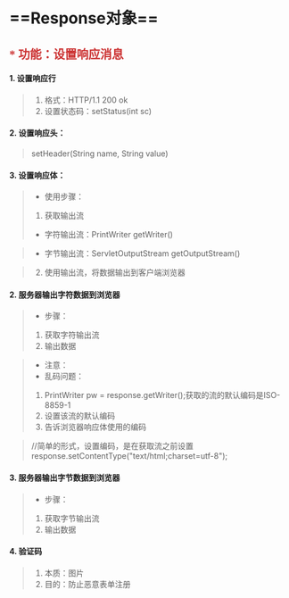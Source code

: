 ﻿# ==Response对象==
## <font color=#CC3333 face=微软雅黑>* 功能：设置响应消息</font>
####     1. 设置响应行

> 1. 格式：HTTP/1.1 200 ok
> 2. 设置状态码：setStatus(int sc)
####     2. 设置响应头：
> setHeader(String name, String value) 

####     3. 设置响应体：
> * 使用步骤：
> 1. 获取输出流
> * 字符输出流：PrintWriter getWriter()

> * 字节输出流：ServletOutputStream getOutputStream()

> 2. 使用输出流，将数据输出到客户端浏览器







####     2. 服务器输出字符数据到浏览器
> * 步骤：
> 1. 获取字符输出流
> 2. 输出数据

> * 注意：
> * 乱码问题：
> 1. PrintWriter pw = response.getWriter();获取的流的默认编码是ISO-8859-1
> 2. 设置该流的默认编码
> 3. 告诉浏览器响应体使用的编码

> //简单的形式，设置编码，是在获取流之前设置
> response.setContentType("text/html;charset=utf-8");
####     3. 服务器输出字节数据到浏览器
> * 步骤：
> 1. 获取字节输出流
> 2. 输出数据

####     4. 验证码
> 1. 本质：图片
> 2. 目的：防止恶意表单注册


